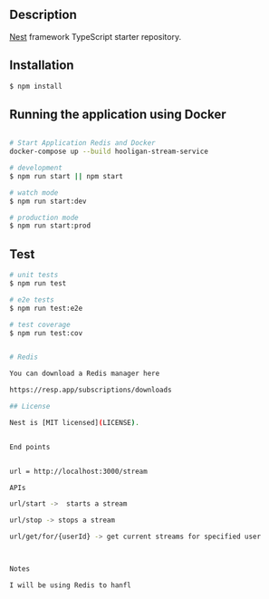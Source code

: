 ## Description

[Nest](https://github.com/nestjs/nest) framework TypeScript starter repository.

## Installation

```bash
$ npm install
```

## Running the application using Docker

```bash

# Start Application Redis and Docker
docker-compose up --build hooligan-stream-service

# development
$ npm run start || npm start

# watch mode
$ npm run start:dev

# production mode
$ npm run start:prod
```

## Test

```bash
# unit tests
$ npm run test

# e2e tests
$ npm run test:e2e

# test coverage
$ npm run test:cov


# Redis

You can download a Redis manager here 

https://resp.app/subscriptions/downloads

## License

Nest is [MIT licensed](LICENSE).


End points


url = http://localhost:3000/stream

APIs

url/start ->  starts a stream

url/stop -> stops a stream

url/get/for/{userId} -> get current streams for specified user



Notes

I will be using Redis to hanfl


